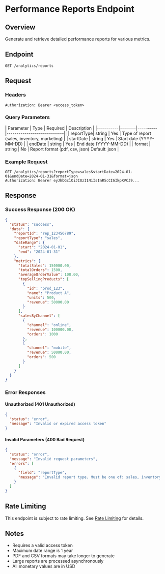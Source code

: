 # Performance Reports Endpoint

## Overview

Generate and retrieve detailed performance reports for various metrics.

## Endpoint

```http
GET /analytics/reports
```

## Request

### Headers

```http
Authorization: Bearer <access_token>
```

### Query Parameters

| Parameter | Type   | Required | Description                 |
|-----------|--------|----------|-----------------------------||
| reportType| string | Yes      | Type of report (sales, inventory, marketing) |
| startDate | string | Yes      | Start date (YYYY-MM-DD)     |
| endDate   | string | Yes      | End date (YYYY-MM-DD)       |
| format    | string | No       | Report format (pdf, csv, json) Default: json |

### Example Request

```http
GET /analytics/reports?reportType=sales&startDate=2024-01-01&endDate=2024-01-31&format=json
Authorization: Bearer eyJhbGciOiJIUzI1NiIsInR5cCI6IkpXVCJ9...
```

## Response

### Success Response (200 OK)

```json
{
  "status": "success",
  "data": {
    "reportId": "rep_123456789",
    "reportType": "sales",
    "dateRange": {
      "start": "2024-01-01",
      "end": "2024-01-31"
    },
    "metrics": {
      "totalSales": 150000.00,
      "totalOrders": 1500,
      "averageOrderValue": 100.00,
      "topSellingProducts": [
        {
          "id": "prod_123",
          "name": "Product A",
          "units": 500,
          "revenue": 50000.00
        }
      ],
      "salesByChannel": [
        {
          "channel": "online",
          "revenue": 100000.00,
          "orders": 1000
        },
        {
          "channel": "mobile",
          "revenue": 50000.00,
          "orders": 500
        }
      ]
    }
  }
}
```

### Error Responses

#### Unauthorized (401 Unauthorized)

```json
{
  "status": "error",
  "message": "Invalid or expired access token"
}
```

#### Invalid Parameters (400 Bad Request)

```json
{
  "status": "error",
  "message": "Invalid request parameters",
  "errors": [
    {
      "field": "reportType",
      "message": "Invalid report type. Must be one of: sales, inventory, marketing"
    }
  ]
}
```

## Rate Limiting

This endpoint is subject to rate limiting. See [Rate Limiting](../../rate-limiting.md) for details.

## Notes

- Requires a valid access token
- Maximum date range is 1 year
- PDF and CSV formats may take longer to generate
- Large reports are processed asynchronously
- All monetary values are in USD